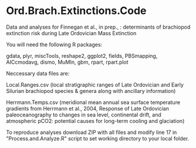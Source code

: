 # Ord.Brach.Extinctions.Code
Data and analyses for Finnegan et al., in prep., : determinants of brachiopod extinction risk during Late Ordovician Mass Extinction

You will need the following R packages:

gdata,
plyr,
miscTools,
reshape2,
ggplot2,
fields,
PBSmapping,
AICcmodavg,
dismo,
MuMIn,
gbm,
rpart,
rpart.plot

Neccessary data files are:

Local.Ranges.csv (local stratigraphic ranges of Late Ordovician and Early Silurian brachiopod species & genera along with ancillary information)

Herrmann.Temps.csv (meridional mean annual sea surface temperature gradients from Herrmann et al., 2004, Response of Late Ordovician paleoceanography to changes in sea level, continental drift, and atmospheric pCO2: potential causes for long-term cooling and glaciation)

To reproduce analyses download ZIP with all files and modify line 17 in "Process.and.Analyze.R" script to set working directory to your local folder.
